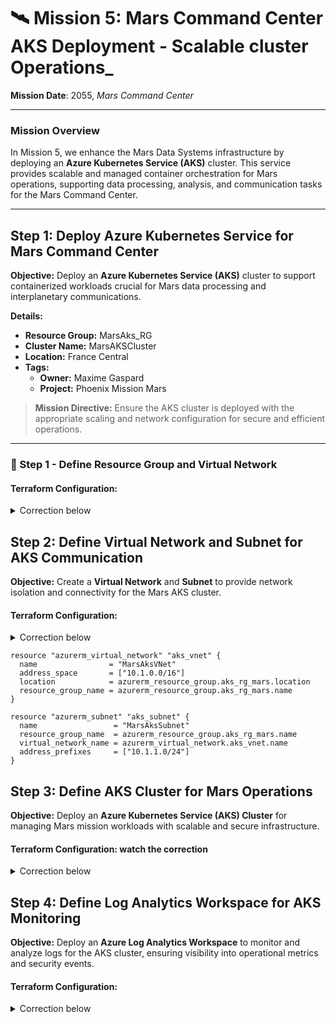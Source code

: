 # 🛰️ **Mission 5: Mars Command Center AKS Deployment** - Scalable cluster Operations_

**Mission Date**: 2055, _Mars Command Center_

---

### **Mission Overview**

In Mission 5, we enhance the Mars Data Systems infrastructure by deploying an **Azure Kubernetes Service (AKS)** cluster. This service provides scalable and managed container orchestration for Mars operations, supporting data processing, analysis, and communication tasks for the Mars Command Center.

---

## **Step 1: Deploy Azure Kubernetes Service for Mars Command Center**

**Objective:** Deploy an **Azure Kubernetes Service (AKS)** cluster to support containerized workloads crucial for Mars data processing and interplanetary communications.

**Details:**

- **Resource Group:** MarsAks_RG
- **Cluster Name:** MarsAKSCluster
- **Location:** France Central
- **Tags:**
  - **Owner:** Maxime Gaspard
  - **Project:** Phoenix Mission Mars

> **Mission Directive:** Ensure the AKS cluster is deployed with the appropriate scaling and network configuration for secure and efficient operations.

---

### **🚀 Step 1 - Define Resource Group and Virtual Network**

#### Terraform Configuration:

<details>
    <summary> Correction below</summary>

  ```hcl
   resource "azurerm_resource_group" "aks_rg_mars" {
     name     = "MarsAks_RG"
     location = "france central"
     tags = {
       asset_owner         = "maxime.gaspard@cgi.com"
       asset_project_desc  = "Phoenix Mission Mars"
       asset_project_start = "2024-10-16"
     }
   }
   ```
</details>

## **Step 2: Define Virtual Network and Subnet for AKS Communication**

**Objective:** Create a **Virtual Network** and **Subnet** to provide network isolation and connectivity for the Mars AKS cluster.

#### Terraform Configuration:

<details>
    <summary>Correction below </summary>
</details>

```hcl
resource "azurerm_virtual_network" "aks_vnet" {
  name                = "MarsAksVNet"
  address_space       = ["10.1.0.0/16"]
  location            = azurerm_resource_group.aks_rg_mars.location
  resource_group_name = azurerm_resource_group.aks_rg_mars.name
}

resource "azurerm_subnet" "aks_subnet" {
  name                 = "MarsAksSubnet"
  resource_group_name  = azurerm_resource_group.aks_rg_mars.name
  virtual_network_name = azurerm_virtual_network.aks_vnet.name
  address_prefixes     = ["10.1.1.0/24"]
}
```

## **Step 3: Define AKS Cluster for Mars Operations**

**Objective:** Deploy an **Azure Kubernetes Service (AKS) Cluster** for managing Mars mission workloads with scalable and secure infrastructure.

#### Terraform Configuration: watch the correction

<details>
    <summary>Correction below </summary>
    ```hcl
    resource "azurerm_kubernetes_cluster" "mars_aks_cluster" {
    name                = "MarsAKSCluster"
    location            = azurerm_resource_group.aks_rg_mars.location
    resource_group_name = azurerm_resource_group.aks_rg_mars.name
    dns_prefix          = "marsaks"

    default_node_pool {
        name           = "primary"
        node_count     = 3
        vm_size        = "Standard_DS3_v2"
        vnet_subnet_id = azurerm_subnet.aks_subnet.id
        min_count      = 2
        max_count      = 5
    }

    lifecycle {
        ignore_changes = [default_node_pool.0.node_count]
    }

    identity {
        type = "SystemAssigned"
    }

    network_profile {
        network_plugin    = "azure"
        network_policy    = "azure"
        load_balancer_sku = "standard"
    }

    tags = {
        project = "Phoenix Mission Mars"
        owner   = "Maxime Gaspard"
    }
    }
    ```
</details>



## **Step 4: Define Log Analytics Workspace for AKS Monitoring**

**Objective:** Deploy an **Azure Log Analytics Workspace** to monitor and analyze logs for the AKS cluster, ensuring visibility into operational metrics and security events.

#### Terraform Configuration:


<details>
    <summary>Correction below </summary>
    ```hcl
    resource "azurerm_log_analytics_workspace" "mars_workspace" {
    name                = "MarsAKSLogWorkspace"
    location            = azurerm_resource_group.aks_rg_mars.location
    resource_group_name = azurerm_resource_group.aks_rg_mars.name
    sku                 = "PerGB2018"
    tags = {
        project = "Phoenix Mission Mars"
        owner   = "Maxime Gaspard"
    }
    }
    ```

</details>


